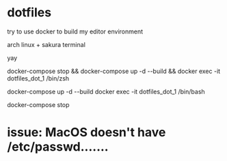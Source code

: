 # dotfiles
try to use docker to build my editor environment

arch linux + sakura terminal

yay

docker-compose stop && docker-compose up -d --build && docker exec -it dotfiles_dot_1 /bin/zsh

docker-compose up -d --build
docker exec -it dotfiles_dot_1 /bin/bash

docker-compose stop

# issue: MacOS doesn't have /etc/passwd.......
